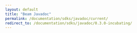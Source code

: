 ```yaml
---
layout: default
title: "Beam Javadoc"
permalink: /documentation/sdks/javadoc/current/
redirect_to: /documentation/sdks/javadoc/0.3.0-incubating/
---
```


